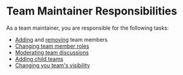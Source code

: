 # Team Maintainer Responsibilities

As a team maintainer, you are responsible for the following tasks:

* [Adding](https://help.github.com/articles/adding-organization-members-to-a-team/) and [removing](https://help.github.com/articles/removing-organization-members-from-a-team/) team members
* [Changing team member roles](https://help.github.com/articles/giving-team-maintainer-permissions-to-an-organization-member/)
* [Moderating team discussions](https://help.github.com/articles/managing-disruptive-comments/)
* [Adding child teams](https://help.github.com/articles/requesting-to-add-a-child-team/)
* [Changing you team's visibility](https://help.github.com/articles/changing-team-visibility/)
